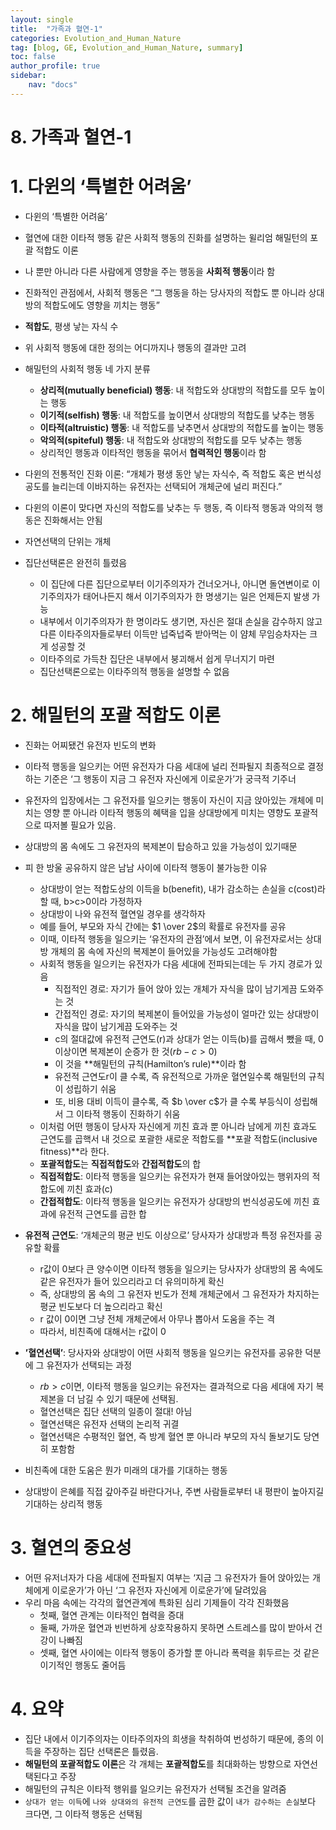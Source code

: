 ```yaml
---
layout: single
title:  "가족과 혈연-1"
categories: Evolution_and_Human_Nature
tag: [blog, GE, Evolution_and_Human_Nature, summary]
toc: false
author_profile: true
sidebar:
    nav: "docs"
---
```


# 8. 가족과 혈연-1

# 1. 다윈의 ‘특별한 어려움’

- 다윈의 ‘특별한 어려움’
- 혈연에 대한 이타적 행동 같은 사회적 행동의 진화를 설명하는 윌리엄 해밀턴의 포괄 적합도 이론

- 나 뿐만 아니라 다른 사람에게 영향을 주는 행동을 **사회적 행동**이라 함
- 진화적인 관점에서, 사회적 행동은 “그 행동을 하는 당사자의 적합도 뿐 아니라 상대방의 적합도에도 영향을 끼치는 행동”
- **적합도**, 평생 낳는 자식 수
- 위 사회적  행동에 대한 정의는 어디까지나 행동의 결과만 고려

- 해밀턴의 사회적 행동 네 가지 분류
    - **상리적(mutually beneficial) 행동**: 내 적합도와 상대방의 적합도를 모두 높이는 행동
    - **이기적(selfish) 행동**: 내 적합도를 높이면서 상대방의 적합도를 낮추는 행동
    - **이타적(altruistic) 행동**: 내 적합도를 낮추면서 상대방의 적합도를 높이는 행동
    - **악의적(spiteful) 행동**: 내 적합도와 상대방의 적합도를 모두 낮추는 행동
    - 상리적인 행동과 이타적인 행동을 묶어서 **협력적인 행동**이라 함

- 다윈의 전통적인 진화 이론: “개체가 평생 동안 낳는 자식수, 즉 적합도 혹은 번식성공도를 늘리는데 이바지하는 유전자는 선택되어 개체군에 널리 퍼진다.”
- 다윈의 이론이 맞다면 자신의 적합도를 낮추는 두 행동, 즉 이타적 행동과 악의적 행동은 진화해서는 안됨

- 자연선택의 단위는 개체

- 집단선택론은 완전히 틀렸음
    - 이 집단에 다른 집단으로부터 이기주의자가 건너오거나, 아니면 돌연변이로 이기주의자가 태어나든지 해서 이기주의자가 한 명생기는 일은 언제든지 발생 가능
    - 내부에서 이기주의자가 한 명이라도 생기면, 자신은 절대 손실을 감수하지 않고 다른 이타주의자들로부터 이득만 넙죽넙죽 받아먹는 이 얌체 무임승차자는 크게 성공할 것
    - 이타주의로 가득찬 집단은 내부에서 붕괴해서 쉽게 무너지기 마련
    - 집단선택론으로는 이타주의적 행동을 설명할 수 없음

# 2. 해밀턴의 포괄 적합도 이론

- 진화는 어찌됐건 유전자 빈도의 변화
- 이타적 행동을 일으키는 어떤 유전자가 다음 세대에 널리 전파될지 최종적으로 결정하는 기준은 ‘그 행동이 지금 그 유전자 자신에게 이로운가’가 궁극적 기주너
- 유전자의 입장에서는 그 유전자를 일으키는 행동이 자신이 지금 앉아있는 개체에 미치는 영향 뿐 아니라 이타적 행동의 혜택을 입을 상대방에게 미치는 영향도 포괄적으로 따저볼 필요가 있음.
- 상대방의 몸 속에도 그 유전자의 복제본이 탑승하고 있을 가능성이 있기때문

- 피 한 방울 공유하지 않은 남남 사이에 이타적 행동이 불가능한 이유
    - 상대방이 얻는 적합도상의 이득을 b(benefit), 내가 감소하는 손실을 c(cost)라 할 때, b>c>0이라 가정하자
    - 상대방이 나와 유전적 혈연일 경우를 생각하자
    - 예를 들어, 부모와 자식 간에는 $1 \over 2$의 확률로 유전자를 공유
    - 이때, 이타적 행동을 일으키는 ‘유전자의 관점’에서 보면, 이 유전자로서는 상대방 개체의 몸 속에 자신의 복제본이 들어있을 가능성도 고려해야함
    - 사회적 행동을 일으키는 유전자가 다음 세대에 전파되는데는 두 가지 경로가 있음
        - 직접적인 경로: 자기가 들어 앉아 있는 개체가 자식을 많이 남기게끔 도와주는 것
        - 간접적인 경로: 자기의 복제본이 들어있을 가능성이 얼마간 있는 상대방이 자식을 많이 남기게끔 도와주는 것
        - c의 절대값에 유전적 근연도(r)과 상대가 얻는 이득(b)를 곱해서 뺐을 때, 0 이상이면 복제본이 순증가 한 것($rb-c>0$)
        - 이 것을 **해밀턴의 규칙(Hamilton’s rule)**이라 함
        - 유전적 근연도r이 클 수록, 즉 유전적으로 가까운 혈연일수록 해밀턴의 규칙이 성립하기 쉬움
        - 또, 비용 대비 이득이 클수록, 즉 $b \over c$가 클 수록 부등식이 성립해서 그 이타적 행동이 진화하기 쉬움
    - 이처럼 어떤 행동이 당사자 자신에게 끼친 효과 뿐 아니라 남에게 끼친 효과도 근연도를 곱핵서 내 것으로 포괄한 새로운 적합도를 **포괄 적합도(inclusive fitness)**라 한다.
    - **포괄적합도**는 **직접적합도**와 **간접적합도**의 합
    - **직접적합도**: 이타적 행동을 일으키는 유전자가 현재 들어앉아있는 행위자의 적합도에 끼친 효과(c)
    - **간접적합도**: 이타적 행동을 일으키는 유전자가 상대방의 번식성공도에 끼친 효과에 유전적 근연도를 곱한 합
    
- **유전적 근연도**: ‘개체군의 평균 빈도 이상으로’ 당사자가 상대방과 특정 유전자를 공유할 확률
    - r값이 0보다 큰 양수이면 이타적 행동을 일으키는 당사자가 상대방의 몸 속에도 같은 유전자가 들어 있으리라고 더 유의미하게 확신
    - 즉, 상대방의 몸 속의 그 유전자 빈도가 전체 개체군에서 그 유전자가 차지하는 평균 빈도보다 더 높으리라고 확신
    - r 값이 0이면 그냥 전체 개체군에서 아무나 뽑아서 도움을 주는 격
    - 따라서, 비친족에 대해서는 r값이 0
    
- **’혈연선택’**: 당사자와 상대방이 어떤 사회적 행동을 일으키는 유전자를 공유한 덕분에 그 유전자가 선택되는 과정
    - $rb>c$이면, 이타적 행동을 일으키는 유전자는 결과적으로 다음 세대에 자기 복제본을 더 남길 수 있기 때문에 선택됨.
    - 혈연선택은 집단 선택의 일종이 절대! 아님
    - 혈연선택은 유전자 선택의 논리적 귀결
    - 혈연선택은 수평적인 혈연, 즉 방계 혈연 뿐 아니라 부모의 자식 돌보기도 당연히 포함함

- 비친족에 대한 도움은 뭔가 미래의 대가를 기대하는 행동
- 상대방이 은혜를 직접 갚아주길 바란다거나,  주변 사람들로부터 내 평판이 높아지길 기대하는 상리적 행동

# 3. 혈연의 중요성

- 어떤 유저너자가 다음 세대에 전파될지 여부는 ‘지금 그 유전자가 들어 앉아있는 개체에게 이로운가’가 아닌 ‘그 유전자 자신에게 이로운가’에 달려있음
- 우리 마음 속에는 각각의 혈연관계에 특화된 심리 기제들이 각각 진화했음
    - 첫째, 혈연 관계는 이타적인 협력을 증대
    - 둘째, 가까운 혈연과 빈번하게 상호작용하지 못하면 스트레스를 많이 받아서 건강이 나빠짐
    - 셋째, 혈연 사이에는 이타적 행동이 증가할 뿐 아니라 폭력을 휘두르는 것 같은 이기적인 행동도 줄어듬

# 4. 요약

- 집단 내에서 이기주의자는 이타주의자의 희생을 착취하여 번성하기 때문에, 종의 이득을 주장하는 집단 선택론은 틀렸음.
- **해밀턴의 포괄적합도 이론**은 각 개체는 **포괄적합도**를 최대화하는 방향으로 자연선택된다고 주장
- 해밀턴의 규칙은 이타적 행위를 일으키는 유전자가 선택될 조건을 알려줌
- `상대가 얻는 이득`에 `나와 상대와의 유전적 근연도`를 곱한 값이 `내가 감수하는 손실`보다 크다면, 그 이타적 행동은 선택됨